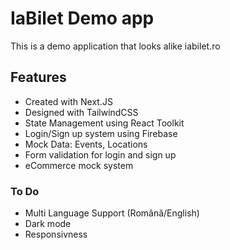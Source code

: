 # IaBilet Demo app

This is a demo application that looks alike iabilet.ro

## Features

- Created with Next.JS
- Designed with TailwindCSS
- State Management using React Toolkit
- Login/Sign up system using Firebase
- Mock Data: Events, Locations
- Form validation for login and sign up
- eCommerce mock system

### To Do

- Multi Language Support (Română/English)
- Dark mode
- Responsivness
